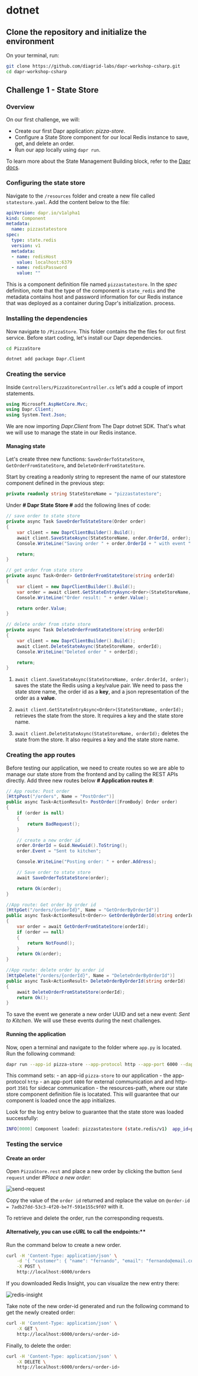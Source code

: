 # dotnet

## Clone the repository and initialize the environment

On your terminal, run:

```bash
git clone https://github.com/diagrid-labs/dapr-workshop-csharp.git
cd dapr-workshop-csharp
```

## Challenge 1 - State Store

### Overview

On our first challenge, we will:

- Create our first Dapr application: _pizza-store_.
- Configure a State Store component for our local Redis instance to save, get, and delete an order.
- Run our app locally using `dapr run`.

To learn more about the State Management Building block, refer to the [Dapr docs](https://docs.dapr.io/developing-applications/building-blocks/state-management/state-management-overview/).

### Configuring the state store

Navigate to the `/resources` folder and create a new file called `statestore.yaml`. Add the content below to the file:

```yaml
apiVersion: dapr.io/v1alpha1
kind: Component
metadata:
  name: pizzastatestore
spec:
  type: state.redis
  version: v1
  metadata:
  - name: redisHost
    value: localhost:6379
  - name: redisPassword
    value: ""
```

This is a component definition file named `pizzastatestore`. In the _spec_ definition, note that the type of the component is `state_redis` and the metadata contains host and password information for our Redis instance that was deployed as a container during Dapr's initialization. process.

### Installing the dependencies

Now navigate to `/PizzaStore`. This folder contains the the files for out first service. Before start coding, let's install our Dapr dependencies.

```bash
cd PizzaStore

dotnet add package Dapr.Client
```

### Creating the service

Inside `Controllers/PizzaStoreController.cs` let's add a couple of import statements.

```csharp
using Microsoft.AspNetCore.Mvc;
using Dapr.Client;
using System.Text.Json;
```

We are now importing _Dapr.Client_ from The Dapr dotnet SDK. That's what we will use to manage the state in our Redis instance.

#### Managing state

Let's create three new functions: `SaveOrderToStateStore`, `GetOrderFromStateStore`, and `DeleteOrderFromStateStore`.

Start by creating a readonly string to represent the name of our statestore component defined in the previous step:

```csharp
private readonly string StateStoreName = "pizzastatestore";
```

Under **# Dapr State Store #** add the following lines of code:

```csharp
// save order to state store
private async Task SaveOrderToStateStore(Order order)
{
    var client = new DaprClientBuilder().Build();
    await client.SaveStateAsync(StateStoreName, order.OrderId, order);
    Console.WriteLine("Saving order " + order.OrderId + " with event " + order.Event);

    return;
}

// get order from state store
private async Task<Order> GetOrderFromStateStore(string orderId)
{
    var client = new DaprClientBuilder().Build();
    var order = await client.GetStateEntryAsync<Order>(StateStoreName, orderId);
    Console.WriteLine("Order result: " + order.Value);

    return order.Value;
}

// delete order from state store
private async Task DeleteOrderFromStateStore(string orderId)
{
    var client = new DaprClientBuilder().Build();
    await client.DeleteStateAsync(StateStoreName, orderId);
    Console.WriteLine("Deleted order " + orderId);

    return;
}
```

1. `await client.SaveStateAsync(StateStoreName, order.OrderId, order);` saves the state the Redis using a key/value pair. We need to pass the state store name, the order id as a **key**, and a json representation of the order as a **value**.

2. `await client.GetStateEntryAsync<Order>(StateStoreName, orderId);` retrieves the state from the store. It requires a key and the state store name.

3. `await client.DeleteStateAsync(StateStoreName, orderId);` deletes the state from the store. It also requires a key and the state store name.

### Creating the app routes

Before testing our application, we need to create routes so we are able to manage our state store from the frontend and by calling the REST APIs directly. Add three new routes below **# Application routes #**:

```csharp
// App route: Post order
[HttpPost("/orders", Name = "PostOrder")]
public async Task<ActionResult> PostOrder([FromBody] Order order)
{
    if (order is null)
    {
        return BadRequest();
    }

    // create a new order id
    order.OrderId = Guid.NewGuid().ToString();
    order.Event = "Sent to kitchen";

    Console.WriteLine("Posting order: " + order.Address);

    // Save order to state store
    await SaveOrderToStateStore(order);

    return Ok(order);
}

//App route: Get order by order id
[HttpGet("/orders/{orderId}", Name = "GetOrderByOrderId")]
public async Task<ActionResult<Order>> GetOrderByOrderId(string orderId)
{
    var order = await GetOrderFromStateStore(orderId);
    if (order == null)
    {
        return NotFound();
    }
    return Ok(order);
}

//App route: delete order by order id
[HttpDelete("/orders/{orderId}", Name = "DeleteOrderByOrderId")]
public async Task<ActionResult> DeleteOrderByOrderId(string orderId)
{
    await DeleteOrderFromStateStore(orderId);
    return Ok();
}
```

To save the event we generate a new order UUID and set a new event: _Sent to Kitchen_. We will use these events during the next challenges.

#### Running the application

Now, open a terminal and navigate to the folder where `app.py` is located. Run the following command:

```bash
dapr run --app-id pizza-store --app-protocol http --app-port 6000 --dapr-http-port 3501 --resources-path ../resources  -- dotnet run
```

This command sets:
    - an app-id `pizza-store` to our application
    - the app-protocol `http`
    - an  app-port `6000` for external communication and and http-port `3501` for sidecar communication
    - the resources-path, where our state store component definition file is locatated. This will guarantee that our component is loaded once the app initializes.

Look for the log entry below to guarantee that the state store was loaded successfully:

```bash
INFO[0000] Component loaded: pizzastatestore (state.redis/v1)  app_id=pizza-store instance=diagrid.local scope=dapr.runtime.processor type=log ver=1.14.4
```

### Testing the service

#### Create an order

Open `PizzaStore.rest` and place a new order by clicking the button `Send request` under _#Place a new order_:

![send-request](/imgs/rest-request.png)

Copy the value of the `order id` returned and replace the value on `@order-id = 7adb27dd-53c3-4f20-be7f-591e155c9f07` with it.

To retrieve and delete the order, run the corresponding requests.

#### Alternatively, you can use _cURL_ to call the endpoints:**

Run the command below to create a new order.

```bash
curl -H 'Content-Type: application/json' \
    -d '{ "customer": { "name": "fernando", "email": "fernando@email.com" }, "items": [ { "type":"vegetarian", "amount": 2 } ] }' \
    -X POST \
    http://localhost:6000/orders
```

If you downloaded Redis Insight, you can visualize the new entry there:

![redis-insight](/imgs/redis-insight.png)

Take note of the new order-id generated and run the following command to get the newly created order:

```bash
curl -H 'Content-Type: application/json' \
    -X GET \
    http://localhost:6000/orders/<order-id>
```

Finally, to delete the order:

```bash
curl -H 'Content-Type: application/json' \
    -X DELETE \
    http://localhost:6000/orders/<order-id>
```
